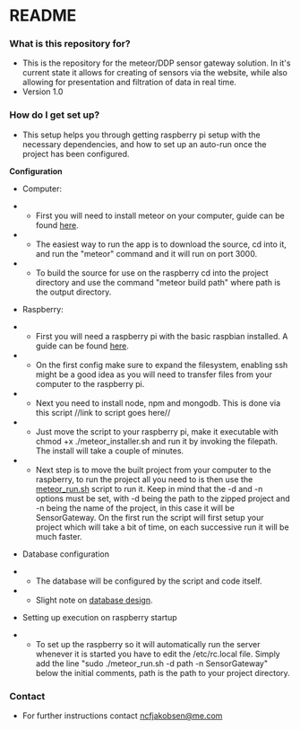 # README #

### What is this repository for? ###

* This is the repository for the meteor/DDP sensor gateway solution. In it's current state it allows for creating of sensors via the website, while also allowing for presentation and filtration of data in real time. 
* Version 1.0

### How do I get set up? ###

* This setup helps you through getting raspberry pi setup with the necessary dependencies, and how to set up an auto-run once the project has been configured.

**Configuration**

* Computer:
* * First you will need to install meteor on your computer, guide can be found [here](https://www.meteor.com/install).
* * The easiest way to run the app is to download the source, cd into it, and run the "meteor" command and it will run on port 3000.
* * To build the source for use on the raspberry cd into the project directory and use the command "meteor build path" where path is the output directory. 

* Raspberry:
* * First  you will need a raspberry pi with the basic raspbian installed. A guide can be found [here](https://www.raspberrypi.org/documentation/installation/installing-images/).
* * On the first config make sure to expand the filesystem, enabling ssh might be a good idea as you will need to transfer files from your computer to the raspberry pi.
* * Next you need to install node, npm and mongodb. This is done via this script //link to script goes here//
* * Just move the script to your raspberry pi, make it executable with chmod +x ./meteor_installer.sh and run it by invoking the filepath. The install will take a couple of minutes.
* * Next step is to move the built project from your computer to the raspberry, to run the project all you need to is then use the [meteor_run.sh](http://script) script to run it. Keep in mind that the -d and -n options must be set, with -d being the path to the zipped project and -n being the name of the project, in this case it will be SensorGateway. On the first run the script will first setup your project which will take a bit of time, on each successive run it will be much faster.

* Database configuration
* * The database will be configured by the script and code itself. 
* * Slight note on [database design](http://design).

* Setting up execution on raspberry startup
* * To set up the raspberry so it will automatically run the server whenever it is started you have to edit the /etc/rc.local file. Simply add the line "sudo ./meteor_run.sh -d path -n SensorGateway" below the initial comments, path is the path to your project directory. 


### Contact ###

* For further instructions contact ncfjakobsen@me.com